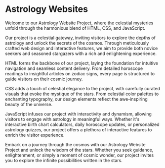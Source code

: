 <h1>Astrology Websites</h1>
<p>Welcome to our Astrology Website Project, where the celestial mysteries unfold through the harmonious blend of HTML, CSS, and JavaScript.

Our project is a celestial gateway, inviting visitors to explore the depths of astrology and unlock the secrets of the cosmos. Through meticulously crafted web design and interactive features, we aim to provide both novice seekers and seasoned stargazers with a rich and enlightening experience.

HTML forms the backbone of our project, laying the foundation for intuitive navigation and seamless content delivery. From detailed horoscope readings to insightful articles on zodiac signs, every page is structured to guide visitors on their cosmic journey.

CSS adds a touch of celestial elegance to the project, with carefully curated visuals that evoke the mystique of the stars. From celestial color palettes to enchanting typography, our design elements reflect the awe-inspiring beauty of the universe.

JavaScript infuses our project with interactivity and dynamism, allowing visitors to engage with astrology in meaningful ways. Whether it's interactive birth chart calculators, daily horoscope updates, or personalized astrology quizzes, our project offers a plethora of interactive features to enrich the visitor experience.

Embark on a journey through the cosmos with our Astrology Website Project and unlock the wisdom of the stars. Whether you seek guidance, enlightenment, or simply a moment of cosmic wonder, our project invites you to explore the infinite possibilities written in the stars.</p>
